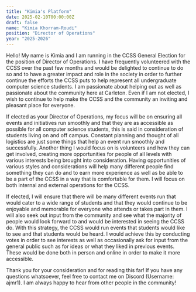 ```yaml
---
title: "Kimia's Platform"
date: 2025-02-10T00:00:00Z
draft: false
name: "Kimia Khorram-Roudi"
position: "Director of Operations"
year: "2025-2026"
---
```


Hello! My name is Kimia and I am running in the CCSS General Election for the position of Director of Operations. I have frequently volunteered with the CCSS over the past few months and would be delighted to continue to do so and to have a greater impact and role in the society in order to further continue the efforts the CCSS puts to help represent all undergraduate computer science students. I am passionate about helping out as well as passionate about the community here at Carleton. Even if I am not elected, I wish to continue to help make the CCSS and the community an inviting and pleasant place for everyone.

If elected as your Director of Operations, my focus will be on ensuring all events and initiatives run smoothly and that they are as accessible as possible for all computer science students, this is said in consideration of students living on and off campus. Constant planning and thought of all logistics are just some things that help an event run smoothly and successfully. Another thing I would focus on is volunteers and how they can get involved, creating more opportunities for people of all levels with various interests being brought into consideration. Having opportunities of various styles and considerations will help many different people find something they can do and to earn more experience as well as be able to be a part of the CCSS in a way that is comfortable for them. I will focus on both internal and external operations for the CCSS.

If elected, I will ensure that there will be many different events run that would cater to a wide range of students and that they would continue to be enjoyable and memorable for everyone who attends or takes part in them. I will also seek out input from the community and see what the majority of people would look forward to and would be interested in seeing the CCSS do. With this strategy, the CCSS would run events that students would like to see and that students would be heard. I would achieve this by conducting votes in order to see interests as well as occasionally ask for input from the general public such as for ideas or what they liked in previous events. These would be done both in person and online in order to make it more accessible. 

Thank you for your consideration and for reading this far! If you have any questions whatsoever, feel free to contact me on Discord (Username: ajmr1). I am always happy to hear from other people in the community!
